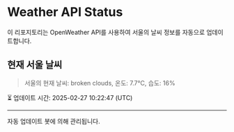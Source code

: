 
# Weather API Status

이 리포지토리는 OpenWeather API를 사용하여 서울의 날씨 정보를 자동으로 업데이트합니다.

## 현재 서울 날씨
> 서울의 현재 날씨: broken clouds, 온도: 7.7°C, 습도: 16%

⏳ 업데이트 시간: 2025-02-27 10:22:47 (UTC)

---
자동 업데이트 봇에 의해 관리됩니다.
